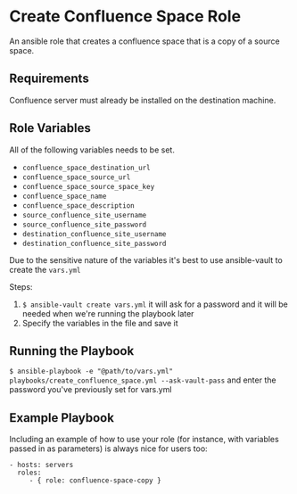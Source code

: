 Create Confluence Space Role
=========

An ansible role that creates a confluence space that is a copy of a source space.

Requirements
------------

Confluence server must already be installed on the destination machine.

Role Variables
--------------

All of the following variables needs to be set.

- `confluence_space_destination_url`
- `confluence_space_source_url`
- `confluence_space_source_space_key`
- `confluence_space_name`
- `confluence_space_description`
- `source_confluence_site_username`
- `source_confluence_site_password`
- `destination_confluence_site_username`
- `destination_confluence_site_password`

Due to the sensitive nature of the variables it's best to use ansible-vault to create the `vars.yml`

Steps:
1. `$ ansible-vault create vars.yml` it will ask for a password and it will be needed when we're running the playbook later
2. Specify the variables in the file and save it

Running the Playbook
--------------------

`$ ansible-playbook -e "@path/to/vars.yml" playbooks/create_confluence_space.yml --ask-vault-pass` and enter the password you've previously set for vars.yml

Example Playbook
----------------

Including an example of how to use your role (for instance, with variables passed in as parameters) is always nice for users too:

    - hosts: servers
      roles:
         - { role: confluence-space-copy }